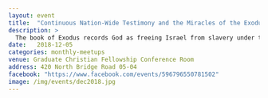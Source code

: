 ```yaml
---
layout: event
title:  "Continuous Nation-Wide Testimony and the Miracles of the Exodus"
description: >
  The book of Exodus records God as freeing Israel from slavery under the Egyptians. There are many miraculous events such as the ten plagues in Egypt, the splitting of the red sea, eating manna for 40 years in the wilderness, etc. The miraculous events are said to have been experienced by the entire nation, and their testimony of the events have been passed down from generation to generation through oral tradition, through Scripture and through traditions (eg. festivals, laws, Sabbath). In this session we will explore whether such testimony provides good evidence that the miracles of Exodus really happened.
date:   2018-12-05
categories: monthly-meetups
venue: Graduate Christian Fellowship Conference Room
address: 420 North Bridge Road 05-04
facebook: "https://www.facebook.com/events/596796550781502"
image: /img/events/dec2018.jpg
---
```

